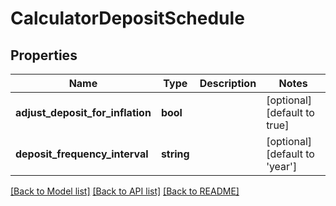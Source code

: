 # CalculatorDepositSchedule

## Properties
Name | Type | Description | Notes
------------ | ------------- | ------------- | -------------
**adjust_deposit_for_inflation** | **bool** |  | [optional] [default to true]
**deposit_frequency_interval** | **string** |  | [optional] [default to 'year']

[[Back to Model list]](../README.md#documentation-for-models) [[Back to API list]](../README.md#documentation-for-api-endpoints) [[Back to README]](../README.md)


